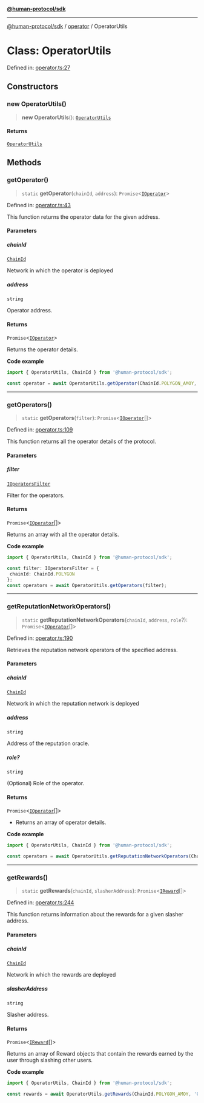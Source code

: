 [**@human-protocol/sdk**](../../README.md)

***

[@human-protocol/sdk](../../modules.md) / [operator](../README.md) / OperatorUtils

# Class: OperatorUtils

Defined in: [operator.ts:27](https://github.com/humanprotocol/human-protocol/blob/508a14bc6124efbce87c3168c916200b52bfc694/packages/sdk/typescript/human-protocol-sdk/src/operator.ts#L27)

## Constructors

### new OperatorUtils()

> **new OperatorUtils**(): [`OperatorUtils`](OperatorUtils.md)

#### Returns

[`OperatorUtils`](OperatorUtils.md)

## Methods

### getOperator()

> `static` **getOperator**(`chainId`, `address`): `Promise`\<[`IOperator`](../../interfaces/interfaces/IOperator.md)\>

Defined in: [operator.ts:43](https://github.com/humanprotocol/human-protocol/blob/508a14bc6124efbce87c3168c916200b52bfc694/packages/sdk/typescript/human-protocol-sdk/src/operator.ts#L43)

This function returns the operator data for the given address.

#### Parameters

##### chainId

[`ChainId`](../../enums/enumerations/ChainId.md)

Network in which the operator is deployed

##### address

`string`

Operator address.

#### Returns

`Promise`\<[`IOperator`](../../interfaces/interfaces/IOperator.md)\>

Returns the operator details.

**Code example**

```ts
import { OperatorUtils, ChainId } from '@human-protocol/sdk';

const operator = await OperatorUtils.getOperator(ChainId.POLYGON_AMOY, '0x62dD51230A30401C455c8398d06F85e4EaB6309f');
```

***

### getOperators()

> `static` **getOperators**(`filter`): `Promise`\<[`IOperator`](../../interfaces/interfaces/IOperator.md)[]\>

Defined in: [operator.ts:109](https://github.com/humanprotocol/human-protocol/blob/508a14bc6124efbce87c3168c916200b52bfc694/packages/sdk/typescript/human-protocol-sdk/src/operator.ts#L109)

This function returns all the operator details of the protocol.

#### Parameters

##### filter

[`IOperatorsFilter`](../../interfaces/interfaces/IOperatorsFilter.md)

Filter for the operators.

#### Returns

`Promise`\<[`IOperator`](../../interfaces/interfaces/IOperator.md)[]\>

Returns an array with all the operator details.

**Code example**

```ts
import { OperatorUtils, ChainId } from '@human-protocol/sdk';

const filter: IOperatorsFilter = {
 chainId: ChainId.POLYGON
};
const operators = await OperatorUtils.getOperators(filter);
```

***

### getReputationNetworkOperators()

> `static` **getReputationNetworkOperators**(`chainId`, `address`, `role`?): `Promise`\<[`IOperator`](../../interfaces/interfaces/IOperator.md)[]\>

Defined in: [operator.ts:190](https://github.com/humanprotocol/human-protocol/blob/508a14bc6124efbce87c3168c916200b52bfc694/packages/sdk/typescript/human-protocol-sdk/src/operator.ts#L190)

Retrieves the reputation network operators of the specified address.

#### Parameters

##### chainId

[`ChainId`](../../enums/enumerations/ChainId.md)

Network in which the reputation network is deployed

##### address

`string`

Address of the reputation oracle.

##### role?

`string`

(Optional) Role of the operator.

#### Returns

`Promise`\<[`IOperator`](../../interfaces/interfaces/IOperator.md)[]\>

- Returns an array of operator details.

**Code example**

```ts
import { OperatorUtils, ChainId } from '@human-protocol/sdk';

const operators = await OperatorUtils.getReputationNetworkOperators(ChainId.POLYGON_AMOY, '0x62dD51230A30401C455c8398d06F85e4EaB6309f');
```

***

### getRewards()

> `static` **getRewards**(`chainId`, `slasherAddress`): `Promise`\<[`IReward`](../../interfaces/interfaces/IReward.md)[]\>

Defined in: [operator.ts:244](https://github.com/humanprotocol/human-protocol/blob/508a14bc6124efbce87c3168c916200b52bfc694/packages/sdk/typescript/human-protocol-sdk/src/operator.ts#L244)

This function returns information about the rewards for a given slasher address.

#### Parameters

##### chainId

[`ChainId`](../../enums/enumerations/ChainId.md)

Network in which the rewards are deployed

##### slasherAddress

`string`

Slasher address.

#### Returns

`Promise`\<[`IReward`](../../interfaces/interfaces/IReward.md)[]\>

Returns an array of Reward objects that contain the rewards earned by the user through slashing other users.

**Code example**

```ts
import { OperatorUtils, ChainId } from '@human-protocol/sdk';

const rewards = await OperatorUtils.getRewards(ChainId.POLYGON_AMOY, '0x62dD51230A30401C455c8398d06F85e4EaB6309f');
```
